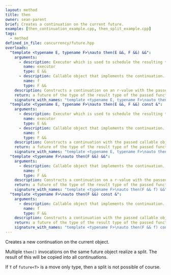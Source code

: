 ```yaml
---
layout: method
title: then
owner: sean-parent
brief: Creates a continuation on the current future.
example: [then_continuation_example.cpp, then_split_example.cpp]
tags:
  - method
defined_in_file: concurrency/future.hpp
overloads:
  "template <typename E, typename F>\nauto then(E &&, F &&) &&":
    arguments:
      - description: Executor which is used to schedule the resulting task.
        name: executor
        type: E &&
      - description: Callable object that implements the continuation. `T` of this must be convertible to the parameter of `f`.
        name: f
        type: F &&
    description: Constructs a continuation on an r-value with the passed callable object using the provided executor.
    return: a future of the type of the result type of the passed function object.
    signature_with_names: "template <typename E, typename F>\nauto then(E && executor, F && f) &&"
  "template <typename E, typename F>\nauto then(E &&, F &&) const &":
    arguments:
      - description: Executor which is used to schedule the resulting task.
        name: executor
        type: E &&
      - description: Callable object that implements the continuation. `T` of this must be convertible to the parameter of `f`.
        name: f
        type: F &&
    description: Constructs a continuation with the passed callable object using the provided executor.
    return: a future of the type of the result type of the passed function object.
    signature_with_names: "template <typename E, typename F>\nauto then(E && executor, F && f) const &"
  "template <typename F>\nauto then(F &&) &&":
    arguments:
      - description: Callable object that implements the continuation. `T` of this must be convertible to the parameter of `f`.
        name: f
        type: F &&
    description: Constructs a continuation on a r-value with the passed callable object using the same executor as this.
    return: a future of the type of the result type of the passed function object.
    signature_with_names: "template <typename F>\nauto then(F && f) &&"
  "template <typename F>\nauto then(F &&) const &":
    arguments:
      - description: Callable object that implements the continuation. `T` of this must be convertible to the parameter of `f`.
        name: f
        type: F &&
    description: Constructs a continuation with the passed callable object using the same executor as this.
    return: a future of the type of the result type of the passed function object.
    signature_with_names: "template <typename F>\nauto then(F && f) const &"
---
```

Creates a new continuation on the current object. 

Multiple `then()` invocations on the same future object realize a split. The result of this will be copied into all continuations. 

If `T` of `future<T>` is a move only type, then a split is not possible of course.